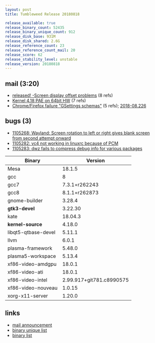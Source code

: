 ```yaml
---
layout: post
title: Tumbleweed Release 20180818

release_available: true
release_binary_count: 52435
release_binary_unique_count: 912
release_disk_base: 931M
release_disk_shared: 2.6G
release_reference_count: 23
release_reference_count_mail: 20
release_score: 62
release_stability_level: unstable
release_version: 20180818
---
```


## mail (3:20)

- [released! -Screen display offset problems](https://lists.opensuse.org/opensuse-factory/2018-08/msg00230.html) (8 refs)
- [Kernel 4.18 PAE on 64bit HW](https://lists.opensuse.org/opensuse-factory/2018-08/msg00216.html) (7 refs)
- [Chrome/Firefox failure "GSettings schemas"](https://lists.opensuse.org/opensuse-factory/2018-08/msg00220.html) (5 refs); [2018-08.226](https://lists.opensuse.org/opensuse-factory/2018-08/msg00226.html)

## bugs (3)

<!--more-->

- [1105268: Wayland: Screen rotation to left or right gives blank screen from second attempt onward](https://bugzilla.opensuse.org/show_bug.cgi?id=1105268)
- [1105282: vc4 not working in linuxrc because of PCM](https://bugzilla.opensuse.org/show_bug.cgi?id=1105282)
- [1105283: dwz fails to compress debug info for various packages](https://bugzilla.opensuse.org/show_bug.cgi?id=1105283)

Binary | Version
--- | ---
Mesa | 18.1.5
gcc | 8
gcc7 | 7.3.1+r262243
gcc8 | 8.1.1+r262873
gnome-builder | 3.28.4
**gtk3-devel** | 3.22.30
kate | 18.04.3
**kernel-source** | 4.18.0
libqt5-qtbase-devel | 5.11.1
llvm | 6.0.1
plasma-framework | 5.48.0
plasma5-workspace | 5.13.4
xf86-video-amdgpu | 18.0.1
xf86-video-ati | 18.0.1
xf86-video-intel | 2.99.917+git781.c8990575
xf86-video-nouveau | 1.0.15
xorg-x11-server | 1.20.0

## links

- [mail announcement](https://lists.opensuse.org/opensuse-factory/2018-08/msg00215.html)
- [binary unique list](http://download.tumbleweed.boombatower.com/20180818/rpm.unique.list)
- [binary list](http://download.tumbleweed.boombatower.com/20180818/rpm.list)

